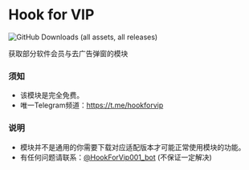 # Hook for VIP

![GitHub Downloads (all assets, all releases)](https://img.shields.io/github/downloads/Xposed-Modules-Repo/com.wye4.hookforvip/total)


获取部分软件会员与去广告弹窗的模块

### 须知

- 该模块是完全免费。
- 唯一Telegram频道：https://t.me/hookforvip

### 说明

- 模块并不是通用的你需要下载对应适配版本才可能正常使用模块的功能。
- 有任何问题请联系：[@HookForVip001_bot](https://t.me/HookForVip001_bot) (不保证一定解决)
